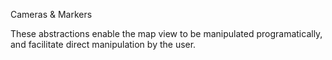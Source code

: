 Cameras & Markers

These abstractions enable the map view to be manipulated programatically, and facilitate direct manipulation by the user.
